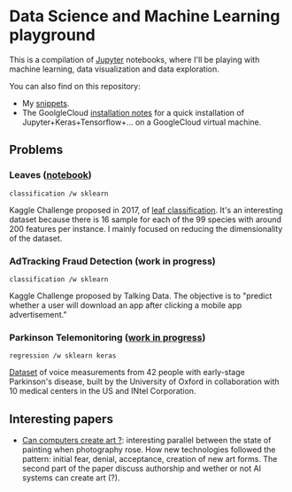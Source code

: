 # Data Science and Machine Learning playground

This is a compilation of [Jupyter](jupyter.org) notebooks, where I'll be playing with machine learning, data visualization and data exploration.

You can also find on this repository:
- My [snippets](snippets.md).
- The GoolgleCloud [installation notes](installation.md) for a quick installation of Jupyter+Keras+Tensorflow+... on a GoogleCloud virtual machine.


## Problems

### Leaves ([notebook](https://github.com/maxpv/maxpv.github.io/blob/master/notebooks/leaves.ipynb))
`classification /w sklearn`

Kaggle Challenge proposed in 2017, of [leaf classification](https://www.kaggle.com/c/leaf-classification/data). It's an interesting dataset because there is 16 sample for each of the 99 species with around 200 features per instance. I mainly focused on reducing the dimensionality of the dataset.

### AdTracking Fraud Detection (work in progress)
`classification /w sklearn`

Kaggle Challenge proposed by Talking Data. The objective is to "predict whether a user will download an app after clicking a mobile app advertisement."

### Parkinson Telemonitoring ([work in progress](https://github.com/maxpv/maxpv.github.io/blob/master/notebooks/parkinson-telemonitoring.ipynb))
`regression /w sklearn keras`

[Dataset](https://archive.ics.uci.edu/ml/datasets/Parkinsons+Telemonitoring) of voice measurements from 42 people with early-stage Parkinson's disease, built by the University of Oxford in collaboration with 10 medical centers in the US and INtel Corporation.


## Interesting papers

- [Can computers create art ?](https://arxiv.org/abs/1801.04486): interesting parallel between the state of painting when photography rose. How new technologies followed the pattern: initial fear, denial, acceptance, creation of new art forms. The second part of the paper discuss authorship and wether or not AI systems can create art (?).
